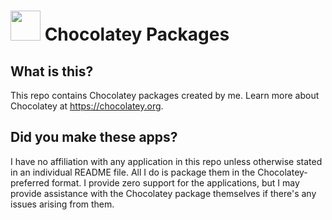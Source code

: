 # <img src="https://raw.githubusercontent.com/Hyp5r/choco/master/_icons/chocolatey.png" height="48" /> Chocolatey Packages

## What is this?
This repo contains Chocolatey packages created by me. Learn more about Chocolatey at https://chocolatey.org.

## Did you make these apps?
I have no affiliation with any application in this repo unless otherwise stated in an individual README file. All I do is package them in the Chocolatey-preferred format. I provide zero support for the applications, but I may provide assistance with the Chocolatey package themselves if there's any issues arising from them.
